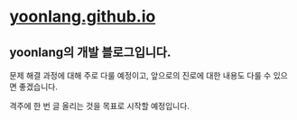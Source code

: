 # [yoonlang.github.io](https://yoonlang.github.io)

## yoonlang의 개발 블로그입니다.

문제 해결 과정에 대해 주로 다룰 예정이고,
앞으로의 진로에 대한 내용도 다룰 수 있으면 좋겠습니다.

격주에 한 번 글 올리는 것을 목표로 시작할 예정입니다.
